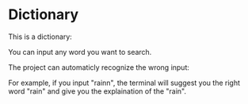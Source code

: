 # Dictionary
This is a dictionary:

You can input any word you want to search.

The project can automaticly recognize the wrong input:

For example, if you input "rainn", the terminal will suggest you the right word "rain" and give you the explaination of the "rain".
